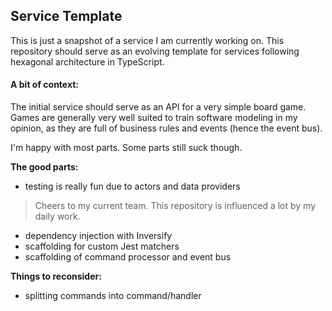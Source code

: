 ## Service Template

This is just a snapshot of a service I am currently working on. This repository should serve as
an evolving template for services following hexagonal architecture in TypeScript.

#### A bit of context:
The initial service should serve as an API for a very simple board game. Games are generally
very well suited to train software modeling in my opinion, as they are full of business rules
and events (hence the event bus).

I'm happy with most parts. Some parts still suck though.

**The good parts:**
- testing is really fun due to actors and data providers
> Cheers to my current team. This repository is influenced a lot by my daily work.
- dependency injection with Inversify
- scaffolding for custom Jest matchers
- scaffolding of command processor and event bus

**Things to reconsider:**
- splitting commands into command/handler

